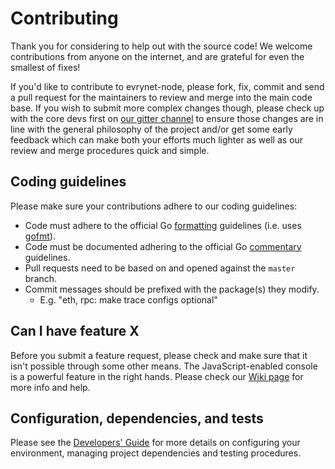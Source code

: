 # Contributing

Thank you for considering to help out with the source code! We welcome 
contributions from anyone on the internet, and are grateful for even the 
smallest of fixes!

If you'd like to contribute to evrynet-node, please fork, fix, commit and send a 
pull request for the maintainers to review and merge into the main code base. If
you wish to submit more complex changes though, please check up with the core 
devs first on [our gitter channel](https://gitter.im/Evrynetlabs/evrynet-node) to 
ensure those changes are in line with the general philosophy of the project 
and/or get some early feedback which can make both your efforts much lighter as
well as our review and merge procedures quick and simple.

## Coding guidelines

Please make sure your contributions adhere to our coding guidelines:

 * Code must adhere to the official Go 
[formatting](https://golang.org/doc/effective_go.html#formatting) guidelines 
(i.e. uses [gofmt](https://golang.org/cmd/gofmt/)).
 * Code must be documented adhering to the official Go 
[commentary](https://golang.org/doc/effective_go.html#commentary) guidelines.
 * Pull requests need to be based on and opened against the `master` branch.
 * Commit messages should be prefixed with the package(s) they modify.
   * E.g. "eth, rpc: make trace configs optional"

## Can I have feature X

Before you submit a feature request, please check and make sure that it isn't 
possible through some other means. The JavaScript-enabled console is a powerful 
feature in the right hands. Please check our 
[Wiki page](https://github.com/Evrynetlabs/evrynet-node/wiki) for more info
and help.

## Configuration, dependencies, and tests

Please see the [Developers' Guide](https://github.com/Evrynetlabs/evrynet-node/wiki/Developers'-Guide)
for more details on configuring your environment, managing project dependencies
and testing procedures.
